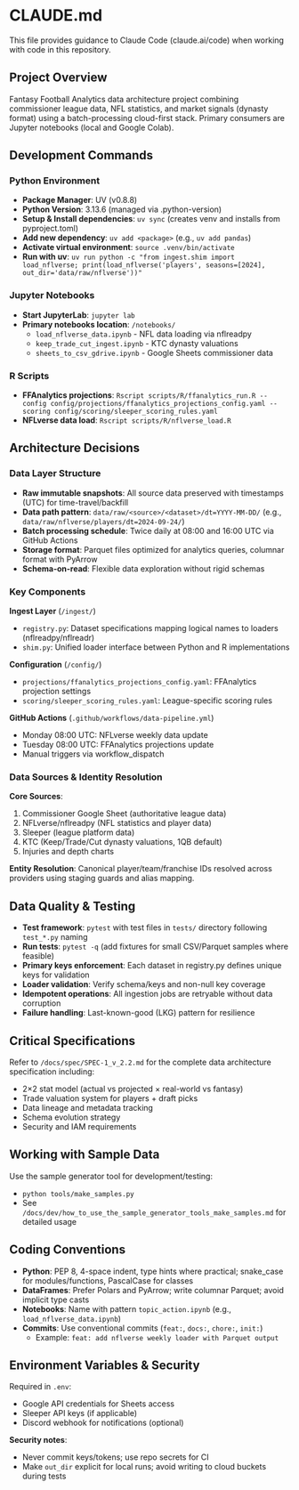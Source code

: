 # CLAUDE.md

This file provides guidance to Claude Code (claude.ai/code) when working with code in this repository.

## Project Overview

Fantasy Football Analytics data architecture project combining commissioner league data, NFL statistics, and market signals (dynasty format) using a batch-processing cloud-first stack. Primary consumers are Jupyter notebooks (local and Google Colab).

## Development Commands

### Python Environment

- **Package Manager**: UV (v0.8.8)
- **Python Version**: 3.13.6 (managed via .python-version)
- **Setup & Install dependencies**: `uv sync` (creates venv and installs from pyproject.toml)
- **Add new dependency**: `uv add <package>` (e.g., `uv add pandas`)
- **Activate virtual environment**: `source .venv/bin/activate`
- **Run with uv**: `uv run python -c "from ingest.shim import load_nflverse; print(load_nflverse('players', seasons=[2024], out_dir='data/raw/nflverse'))"`

### Jupyter Notebooks

- **Start JupyterLab**: `jupyter lab`
- **Primary notebooks location**: `/notebooks/`
  - `load_nflverse_data.ipynb` - NFL data loading via nflreadpy
  - `keep_trade_cut_ingest.ipynb` - KTC dynasty valuations
  - `sheets_to_csv_gdrive.ipynb` - Google Sheets commissioner data

### R Scripts

- **FFAnalytics projections**: `Rscript scripts/R/ffanalytics_run.R --config config/projections/ffanalytics_projections_config.yaml --scoring config/scoring/sleeper_scoring_rules.yaml`
- **NFLverse data load**: `Rscript scripts/R/nflverse_load.R`

## Architecture Decisions

### Data Layer Structure

- **Raw immutable snapshots**: All source data preserved with timestamps (UTC) for time-travel/backfill
- **Data path pattern**: `data/raw/<source>/<dataset>/dt=YYYY-MM-DD/` (e.g., `data/raw/nflverse/players/dt=2024-09-24/`)
- **Batch processing schedule**: Twice daily at 08:00 and 16:00 UTC via GitHub Actions
- **Storage format**: Parquet files optimized for analytics queries, columnar format with PyArrow
- **Schema-on-read**: Flexible data exploration without rigid schemas

### Key Components

**Ingest Layer** (`/ingest/`)

- `registry.py`: Dataset specifications mapping logical names to loaders (nflreadpy/nflreadr)
- `shim.py`: Unified loader interface between Python and R implementations

**Configuration** (`/config/`)

- `projections/ffanalytics_projections_config.yaml`: FFAnalytics projection settings
- `scoring/sleeper_scoring_rules.yaml`: League-specific scoring rules

**GitHub Actions** (`.github/workflows/data-pipeline.yml`)

- Monday 08:00 UTC: NFLverse weekly data update
- Tuesday 08:00 UTC: FFAnalytics projections update
- Manual triggers via workflow_dispatch

### Data Sources & Identity Resolution

**Core Sources**:

1. Commissioner Google Sheet (authoritative league data)
1. NFLverse/nflreadpy (NFL statistics and player data)
1. Sleeper (league platform data)
1. KTC (Keep/Trade/Cut dynasty valuations, 1QB default)
1. Injuries and depth charts

**Entity Resolution**: Canonical player/team/franchise IDs resolved across providers using staging guards and alias mapping.

## Data Quality & Testing

- **Test framework**: `pytest` with test files in `tests/` directory following `test_*.py` naming
- **Run tests**: `pytest -q` (add fixtures for small CSV/Parquet samples where feasible)
- **Primary keys enforcement**: Each dataset in registry.py defines unique keys for validation
- **Loader validation**: Verify schema/keys and non-null key coverage
- **Idempotent operations**: All ingestion jobs are retryable without data corruption
- **Failure handling**: Last-known-good (LKG) pattern for resilience

## Critical Specifications

Refer to `/docs/spec/SPEC-1_v_2.2.md` for the complete data architecture specification including:

- 2×2 stat model (actual vs projected × real-world vs fantasy)
- Trade valuation system for players + draft picks
- Data lineage and metadata tracking
- Schema evolution strategy
- Security and IAM requirements

## Working with Sample Data

Use the sample generator tool for development/testing:

- `python tools/make_samples.py`
- See `/docs/dev/how_to_use_the_sample_generator_tools_make_samples.md` for detailed usage

## Coding Conventions

- **Python**: PEP 8, 4-space indent, type hints where practical; snake_case for modules/functions, PascalCase for classes
- **DataFrames**: Prefer Polars and PyArrow; write columnar Parquet; avoid implicit type casts
- **Notebooks**: Name with pattern `topic_action.ipynb` (e.g., `load_nflverse_data.ipynb`)
- **Commits**: Use conventional commits (`feat:`, `docs:`, `chore:`, `init:`)
  - Example: `feat: add nflverse weekly loader with Parquet output`

## Environment Variables & Security

Required in `.env`:

- Google API credentials for Sheets access
- Sleeper API keys (if applicable)
- Discord webhook for notifications (optional)

**Security notes**:

- Never commit keys/tokens; use repo secrets for CI
- Make `out_dir` explicit for local runs; avoid writing to cloud buckets during tests
